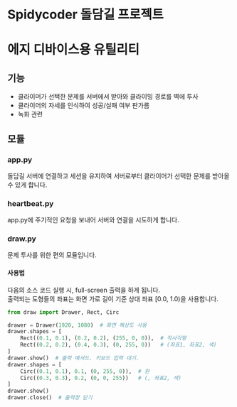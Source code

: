 # Spidycoder 돌담길 프로젝트
# 에지 디바이스용 유틸리티

## 기능
- 클라이머가 선택한 문제를 서버에서 받아와 클라이밍 경로를 벽에 투사
- 클라이머의 자세를 인식하여 성공/실패 여부 판가름
- 녹화 관련

## 모듈
### app.py
돌담길 서버에 연결하고 세션을 유지하여 서버로부터 클라이머가 선택한 문제를 받아올 수 있게 합니다.

### heartbeat.py
app.py에 주기적인 요청을 보내어 서버와 연결을 시도하게 합니다.

### draw.py
문제 투사를 위한 편의 모듈입니다.
#### 사용법
다음의 소스 코드 실행 시, full-screen 출력을 하게 됩니다.  
출력되는 도형들의 좌표는 화면 가로 길이 기준 상대 좌표 [0.0, 1.0)을 사용합니다.
```python
from draw import Drawer, Rect, Circ

drawer = Drawer(1920, 1080)  # 화면 해상도 사용
drawer.shapes = [
    Rect((0.1, 0.1), (0.2, 0.2), (255, 0, 0)),  # 직사각형
    Rect((0.2, 0.2), (0.4, 0.3), (0, 255, 0))   # (좌표1, 좌표2, 색)
]
drawer.show()  # 출력 메서드. 키보드 입력 대기.
drawer.shapes = [
    Circ((0.1, 0.1), 0.1, (0, 255, 0)),  # 원
    Circ((0.3, 0.3), 0.2, (0, 0, 255))   # (, 좌표2, 색)
]
drawer.show()
drawer.close()  # 출력창 닫기
```